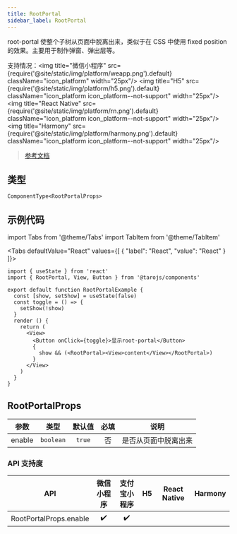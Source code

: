 ```yaml
---
title: RootPortal
sidebar_label: RootPortal
---
```


root-portal
使整个子树从页面中脱离出来，类似于在 CSS 中使用 fixed position 的效果。主要用于制作弹窗、弹出层等。

支持情况：<img title="微信小程序" src={require('@site/static/img/platform/weapp.png').default} className="icon_platform" width="25px"/> <img title="H5" src={require('@site/static/img/platform/h5.png').default} className="icon_platform icon_platform--not-support" width="25px"/> <img title="React Native" src={require('@site/static/img/platform/rn.png').default} className="icon_platform icon_platform--not-support" width="25px"/> <img title="Harmony" src={require('@site/static/img/platform/harmony.png').default} className="icon_platform icon_platform--not-support" width="25px"/>

> [参考文档](https://developers.weixin.qq.com/miniprogram/dev/component/root-portal.html)

## 类型

```tsx
ComponentType<RootPortalProps>
```

## 示例代码

import Tabs from '@theme/Tabs'
import TabItem from '@theme/TabItem'

<Tabs
  defaultValue="React"
  values={[
  {
    "label": "React",
    "value": "React"
  }
]}>
<TabItem value="React">

```tsx
import { useState } from 'react'
import { RootPortal, View, Button } from '@tarojs/components'

export default function RootPortalExample {
  const [show, setShow] = useState(false)
  const toggle = () => {
    setShow(!show)
  }
  render () {
    return (
      <View>
        <Button onClick={toggle}>显示root-portal</Button>
        {
          show && (<RootPortal><View>content</View></RootPortal>)
        }
      </View>
    )
  }
}
```
</TabItem>
</Tabs>

## RootPortalProps

| 参数 | 类型 | 默认值 | 必填 | 说明 |
| --- | --- | :---: | :---: | --- |
| enable | `boolean` | `true` | 否 | 是否从页面中脱离出来 |

### API 支持度

| API | 微信小程序 | 支付宝小程序 | H5 | React Native | Harmony |
| :---: | :---: | :---: | :---: | :---: | :---: |
| RootPortalProps.enable | ✔️ | ✔️ |  |  |  |
